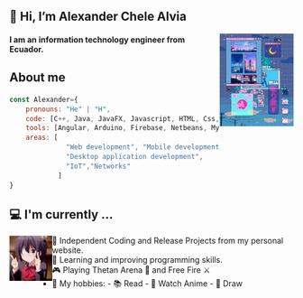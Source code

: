 ## 👋 Hi, I’m Alexander Chele Alvia
<p>
  <img width="26%" alt="sunset gif" align='right' src="https://raw.githubusercontent.com/AlexanderCheleA/AlexanderCheleA/main/assets/pantalla.gif"/>
</p>

#### I am an information technology engineer from Ecuador.

## About me

```javascript
const Alexander={
    pronouns: "He" | "H",
    code: [C++, Java, JavaFX, Javascript, HTML, Css, Php, SQL, Python, R],
    tools: [Angular, Arduino, Firebase, Netbeans, MySQL, PostgreSQL, SQLite, WordPress],
    areas: [
              "Web development", "Mobile development", 
              "Desktop application development",
              "IoT","Networks"
            ]
}
```

## 💻 I'm currently ...
<p>
  <img width="15%" alt="sunset gif" align='left' src="https://raw.githubusercontent.com/AlexanderCheleA/AlexanderCheleA/main/assets/hi.gif"/>
</p>

 - 🏮 Independent Coding and Release Projects from my personal website.
 - 🌱 Learning and improving programming skills. 
 - 🎮 Playing Thetan Arena 🤖 and Free Fire ⚔
 - 💬 My hobbies: - 📚 Read - 💫  Watch Anime - 🎨 Draw

<!---
AlexanderCheleA/AlexanderCheleA is a ✨ special ✨ repository because its `README.md` (this file) appears on your GitHub profile.![pantalla](https://user-images.githubusercontent.com/96551054/147182602-c213177e-049f-47fa-bd59-79a167c9bf3f.gif)

You can click the Preview link to take a look at your changes.
--->
